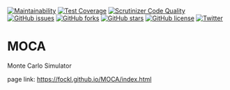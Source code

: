 [![Maintainability](https://api.codeclimate.com/v1/badges/b46309f0a4f2dc35c13f/maintainability)](https://codeclimate.com/github/fockl/MOCA/maintainability)
[![Test Coverage](https://api.codeclimate.com/v1/badges/b46309f0a4f2dc35c13f/test_coverage)](https://codeclimate.com/github/fockl/MOCA/test_coverage)
[![Scrutinizer Code Quality](https://scrutinizer-ci.com/g/fockl/MOCA/badges/quality-score.png?b=master)](https://scrutinizer-ci.com/g/fockl/MOCA/?branch=master)
[![GitHub issues](https://img.shields.io/github/issues/fockl/MOCA)](https://github.com/fockl/MOCA/issues)
[![GitHub forks](https://img.shields.io/github/forks/fockl/MOCA)](https://github.com/fockl/MOCA/network)
[![GitHub stars](https://img.shields.io/github/stars/fockl/MOCA)](https://github.com/fockl/MOCA/stargazers)
[![GitHub license](https://img.shields.io/github/license/fockl/MOCA)](https://github.com/fockl/MOCA/blob/master/LICENSE)
[![Twitter](https://img.shields.io/twitter/url?style=social)](https://twitter.com/intent/tweet?text=Wow:&url=https%3A%2F%2Fgithub.com%2Ffockl%2FMOCA)

# MOCA
Monte Carlo Simulator

page link: https://fockl.github.io/MOCA/index.html
